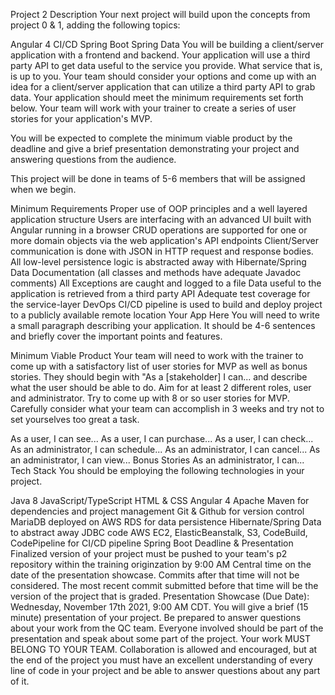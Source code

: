 Project 2
Description
Your next project will build upon the concepts from project 0 & 1, adding the following topics:

Angular 4
CI/CD
Spring Boot
Spring Data
You will be building a client/server application with a frontend and backend. Your application will use a third party API to get data useful to the service you provide. What service that is, is up to you. Your team should consider your options and come up with an idea for a client/server application that can utilize a third party API to grab data. Your application should meet the minimum requirements set forth below. Your team will work with your trainer to create a series of user stories for your application's MVP.

You will be expected to complete the minimum viable product by the deadline and give a brief presentation demonstrating your project and answering questions from the audience.

This project will be done in teams of 5-6 members that will be assigned when we begin.

Minimum Requirements
Proper use of OOP principles and a well layered application structure
Users are interfacing with an advanced UI built with Angular running in a browser
CRUD operations are supported for one or more domain objects via the web application's API endpoints
Client/Server communication is done with JSON in HTTP request and response bodies.
All low-level persistence logic is abstracted away with Hibernate/Spring Data
Documentation (all classes and methods have adequate Javadoc comments)
All Exceptions are caught and logged to a file
Data useful to the application is retrieved from a third party API
Adequate test coverage for the service-layer
DevOps CI/CD pipeline is used to build and deploy project to a publicly available remote location
Your App Here
You will need to write a small paragraph describing your application. It should be 4-6 sentences and briefly cover the important points and features.

Minimum Viable Product
Your team will need to work with the trainer to come up with a satisfactory list of user stories for MVP as well as bonus stories. They should begin with "As a [stakeholder] I can... and describe what the user should be able to do. Aim for at least 2 different roles, user and administrator. Try to come up with 8 or so user stories for MVP. Carefully consider what your team can accomplish in 3 weeks and try not to set yourselves too great a task.

As a user, I can see...
As a user, I can purchase...
As a user, I can check...
As an administrator, I can schedule...
As an administrator, I can cancel...
As an administrator, I can view...
Bonus Stories
As an administrator, I can...
Tech Stack
You should be employing the following technologies in your project.

Java 8
JavaScript/TypeScript
HTML & CSS
Angular 4
Apache Maven for dependencies and project management
Git & Github for version control
MariaDB deployed on AWS RDS for data persistence
Hibernate/Spring Data to abstract away JDBC code
AWS EC2, ElasticBeanstalk, S3, CodeBuild, CodePipeline for CI/CD pipeline
Spring Boot
Deadline & Presentation
Finalized version of your project must be pushed to your team's p2 repository within the training originzation by 9:00 AM Central time on the date of the presentation showcase. Commits after that time will not be considered. The most recent commit submitted before that time will be the version of the project that is graded.
Presentation Showcase (Due Date): Wednesday, November 17th 2021, 9:00 AM CDT.
You will give a brief (15 minute) presentation of your project. Be prepared to answer questions about your work from the QC team. Everyone involved should be part of the presentation and speak about some part of the project.
Your work MUST BELONG TO YOUR TEAM. Collaboration is allowed and encouraged, but at the end of the project you must have an excellent understanding of every line of code in your project and be able to answer questions about any part of it.
